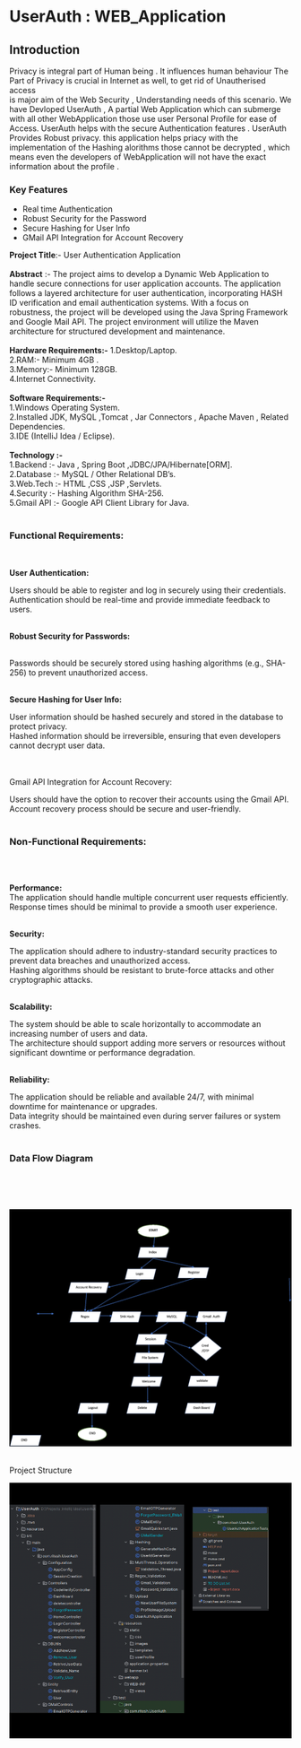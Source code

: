 <H1>UserAuth : WEB_Application</h1>
<h2>Introduction</h2>
Privacy is integral part of Human being . It influences human behaviour 
The Part of Privacy is crucial in Internet as well, to get rid of Unautherised access<br> 
is major aim of the Web Security , Understanding needs of this scenario. We have Devloped 
UserAuth , A partial Web Application which can submerge <br> with all other WebApplication those use
user Personal Profile for ease of Access. UserAuth helps with the secure Authentication features .
UserAuth Provides Robust privacy. this application helps priacy with the implementation of the Hashing alorithms 
those cannot be decrypted , which means even the developers of WebApplication will not have the exact information 
about the profile .<br>
<h3>Key Features</h3>
<ul>
<li> Real time Authentication</li>
<li> Robust Security for the Password</li>
<li> Secure Hashing for User Info</li>
<li> GMail API Integration for Account Recovery</li>
</ul>
<b> Project Title</b>:- User Authentication Application <br><br>
<b>Abstract</b> :- The project aims to develop a Dynamic Web Application to handle secure
connections for user application accounts. The application follows a layered
architecture for user authentication, incorporating HASH ID verification and email
authentication systems. With a focus on robustness, the project will be developed
using the Java Spring Framework and Google Mail API. The project environment will
utilize the Maven architecture for structured development and maintenance.<br><br>
<b>Hardware Requirements:-</b>
1.Desktop/Laptop.<br>
2.RAM:- Minimum 4GB .<br>
3.Memory:- Minimum 128GB.<br>
4.Internet Connectivity.<br><br>
<b>Software Requirements:-</b><br>
1.Windows Operating System.<br>
2.Installed JDK, MySQL ,Tomcat , Jar Connectors , Apache Maven , Related
Dependencies. <br>
3.IDE (IntelliJ Idea / Eclipse). <br><br>
<b>Technology :-</b><br>
1.Backend :- Java , Spring Boot ,JDBC/JPA/Hibernate[ORM].<br>
2.Database :- MySQL / Other Relational DB’s.<br>
3.Web.Tech :- HTML ,CSS ,JSP ,Servlets.<br>
4.Security :- Hashing Algorithm SHA-256.<br>
5.Gmail API :- Google API Client Library for Java.<br><br>

<h3>Functional Requirements:</h3><br>

<b>User Authentication:</b><br>

Users should be able to register and log in securely using their credentials.<br>
Authentication should be real-time and provide immediate feedback to users.<br><br>

<b>Robust Security for Passwords:</b><br><br>

Passwords should be securely stored using hashing algorithms (e.g., SHA-256) to prevent unauthorized access.<br><br>

<b>Secure Hashing for User Info:</b><br>

User information should be hashed securely and stored in the database to protect privacy.<br>
Hashed information should be irreversible, ensuring that even developers cannot decrypt user data.<br><br>

<br>Gmail API Integration for Account Recovery:</b><br>

Users should have the option to recover their accounts using the Gmail API.<br>
Account recovery process should be secure and user-friendly.<br><br>

<h3>Non-Functional Requirements:</h3><br><br>

<b>Performance:</b><br>
The application should handle multiple concurrent user requests efficiently.<br>
Response times should be minimal to provide a smooth user experience.<br><br>

<b>Security:</b><br>

The application should adhere to industry-standard security practices to prevent data breaches and unauthorized access.<br>
Hashing algorithms should be resistant to brute-force attacks and other cryptographic attacks.<br><br>

<b>Scalability:</b><br>

The system should be able to scale horizontally to accommodate an increasing number of users and data.<br>
The architecture should support adding more servers or resources without significant downtime or performance degradation.<br><br>

<b>Reliability:</b><br>

The application should be reliable and available 24/7, with minimal downtime for maintenance or upgrades.<br>
Data integrity should be maintained even during server failures or system crashes.<br><br>

<h3>Data Flow Diagram</h3> <br>

<br><br>
![img.png](img.png)

<br> Project Structure <br>

![img_5.png](img_5.png)


